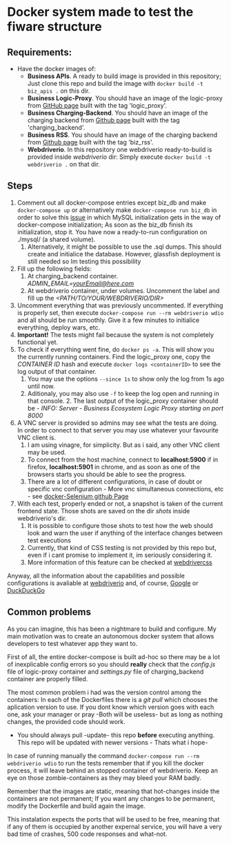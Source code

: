 # Docker system made to test the fiware structure

## Requirements:
* Have the docker images of:
  * **Business APIs**. A ready to build image is provided in this repository; Just clone this repo and build the image with `docker build -t biz_apis .` on this dir.
  * **Business Logic-Proxy**. You should have an image of the logic-proxy
    from
    [GitHub page](https://github.com/FIWARE-TMForum/business-ecosystem-logic-proxy/tree/develop/) built
    with the tag 'logic_proxy'.
  * **Business Charging-Backend**. You should have an image of the charging backend from [Github page](https://github.com/FIWARE-TMForum/business-ecosystem-charging-backend/tree/develop) built with the tag 'charging_backend'.
  * **Business RSS**. You should have an image of the charging backend
    from
    [Github page](https://github.com/FIWARE-TMForum/business-ecosystem-rss/tree/develop) built
    with the tag 'biz_rss'.
  * **Webdriverio**. In this repository one webdriverio ready-to-build is
    provided inside *webdriverio* dir: Simply execute `docker build -t
    webdriverio .` on that dir.
    
## Steps

1. Comment out all docker-compose entries except biz_db and make `docker-compose
   up` or alternatively make `docker-compose run biz_db` in order to solve
   this [issue](https://github.com/docker-library/mysql/issues/81) in which MySQL
   initialization gets in the way of docker-compose initialization; As soon as
   the biz_db finish its initialization, stop it. You have now a ready-to-run
   configuration on ./mysql/ (a shared volume).
   1. Alternatively, it might be possible to use the .sql dumps. This should
      create and initialice the database. However, glassfish deployment is still
      needed so Im testing this possibility
2. Fill up the following fields:
   1. At charging_backend container. *ADMIN_EMAIL=<yourEmail@here.com>*
   2. At webdriverio container, under volumes. Uncomment the label and fill up the *<PATH/TO/YOUR/WEBDRIVERIO/DIR>*
3. Uncomment everything that was previously uncommented. If everything is
   properly set, then execute `docker-compose run --rm webdriverio wdio` and all
   should be run smoothly. Give it a few minutes to initialice everything,
   deploy wars, etc. 
4.  **Important!** The tests might fail because the system is not completely
      functional yet.
   1. To check if everything went fine, do `docker ps -a`. This will show you
      the currently running containers. Find the logic_proxy one, copy the
      *CONTAINER ID* hash and execute `docker logs <containerID>` to see the log
      output of that container.
      1. You may use the options `--since 1s` to show only the log from 1s ago
         until now.
      2. Aditionaly, you may also use `-f` to keep the log open and running in
         that console.
    2. The last output of the logic_proxy container should be *<TIMESTAMP>  -
       INFO: Server - Business Ecosystem Logic Proxy starting on port 8000*
5. A VNC server is provided so admins may see what the tests are doing. In order
   to connect to that server you may use whatever your favourite VNC client is.
   1. I am using vinagre, for simplicity. But as i said, any other VNC client
      may be used.
   2. To connect from the host machine, connect to **localhost:5900** if in
      firefox, **localhost:5901** in chrome, and as soon as one of the browsers
      starts you should be able to see the progress.
   3. There are a lot of different configurations, in case of doubt or specific
      vnc configuration - More vnc simultaneous connections, etc - see
      [docker-Selenium github Page](https://github.com/SeleniumHQ/docker-selenium)
6. With each test, properly ended or not, a snapshot is taken of the current
   frontend state. Those shots are saved on the dir *shots* inside webdriverio's
   dir.
   1. It is possible to configure those shots to test how the web should look
      and warn the user if anything of the interface changes between test
      executions
   2. Currently, that kind of CSS testing is not provided by this repo but, even
      if i cant promise to implement it, im seriously considering it.
   3. More information of this feature can be checked
      at [webdrivercss](http://webdriver.io/guide/plugins/webdrivercss.html)
      
Anyway, all the information about the capabilities and possible configurations
is avaliable at [webdriverio](http://webdriver.io/) and, of
course, [Google](www.google.com) or [DuckDuckGo](https://duckduckgo.com/)

## Common problems

As you can imagine, this has been a nightmare to build and configure. My main
motivation was to create an autonomous docker system that allows developers to
test whatever app they want to.

First of all, the entire docker-compose is built ad-hoc so there may be a lot of
inexplicable config errors so you should **really** check that the *config.js*
file of logic-proxy container and *settings.py* file of charging_backend
container are properly filled.

The most common problem i had was the version control among the
containers: In each of the Dockerfiles there is a *git pull* which chooses the
aplication version to use. If you dont know which version goes with each one,
ask your manager or pray -Both will be useless- but as long as nothing changes,
the provided code should work.
- You should always pull -update- this repo **before** executing anything. This repo
  will be updated with newer versions - Thats what i hope-
  
In case of running manually the command `docker-compose run --rm webdriverio
wdio` to run the tests remember that if you kill the docker process, it will leave
behind an stopped container of webdriverio. Keep an eye on those
zombie-containers as they may bleed your RAM badly.

Remember that the images are static, meaning that hot-changes inside the
containers are not permanent; If you want any changes to be permanent, modify
the Dockerfile and build again the image.

This instalation expects the ports that will be used to be free, meaning that if
any of them is occupied by another expernal service, you will have a very bad
time of crashes, 500 code responses and what-not.





